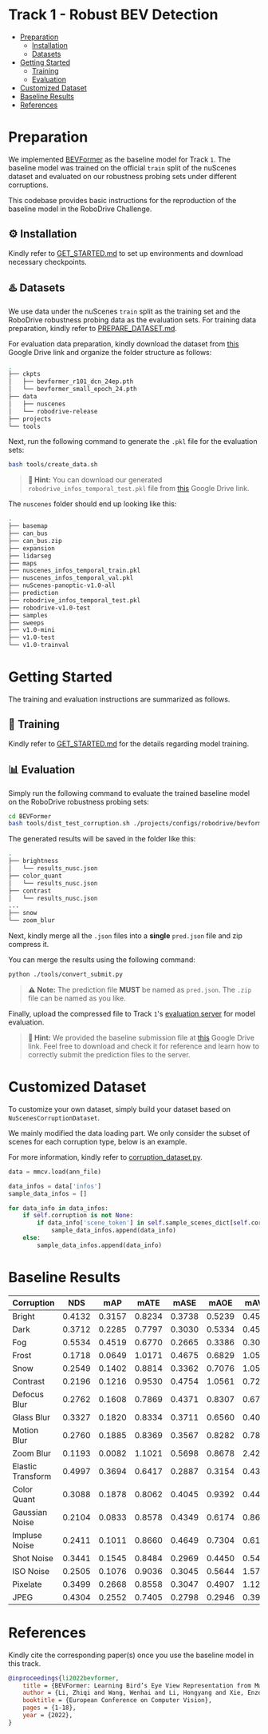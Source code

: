 # Track 1 - Robust BEV Detection

- [Preparation](#preparation)
  - [Installation](#gear-installation)
  - [Datasets](#hotsprings-datasets)
- [Getting Started](#getting-started)
  - [Training](#rocket-training)
  - [Evaluation](#bar_chart-evaluation)
- [Customized Dataset](#customized-dataset)
- [Baseline Results](#baseline-results)
- [References](#references)


# Preparation

We implemented [BEVFormer](https://arxiv.org/abs/2203.17270) as the baseline model for Track `1`. The baseline model was trained on the official `train` split of the nuScenes dataset and evaluated on our robustness probing sets under different corruptions.

This codebase provides basic instructions for the reproduction of the baseline model in the RoboDrive Challenge.


## :gear: Installation

Kindly refer to [GET_STARTED.md](./BEVFormer/docs/getting_started.md) to set up environments and download necessary checkpoints. 

## :hotsprings: Datasets

We use data under the nuScenes `train` split as the training set and the RoboDrive robustness probing data as the evaluation sets. For training data preparation, kindly refer to [PREPARE_DATASET.md](./BEVFormer/docs/prepare_dataset.md). 

For evaluation data preparation, kindly download the dataset from [this](https://drive.google.com/file/d/1FEiBlX9SV69DEaHVfpKcWjkTZQAVSfvw/view?usp=drive_link) Google Drive link and organize the folder structure as follows:

```bash
.
├── ckpts
│   ├── bevformer_r101_dcn_24ep.pth
│   └── bevformer_small_epoch_24.pth
├── data
│   ├── nuscenes
│   └── robodrive-release
├── projects
└── tools
```

Next, run the following command to generate the `.pkl` file for the evaluation sets:

```bash
bash tools/create_data.sh
```

> **:blue_car: Hint:** You can download our generated `robodrive_infos_temporal_test.pkl` file from [this](https://drive.google.com/drive/folders/1rbpRKTsFhQc-Una53hixKgZjo0PM0bSL?usp=drive_link) Google Drive link.


The `nuscenes` folder should end up looking like this:

```bash
.
├── basemap
├── can_bus
├── can_bus.zip
├── expansion
├── lidarseg
├── maps
├── nuscenes_infos_temporal_train.pkl
├── nuscenes_infos_temporal_val.pkl
├── nuScenes-panoptic-v1.0-all
├── prediction
├── robodrive_infos_temporal_test.pkl
├── robodrive-v1.0-test
├── samples
├── sweeps
├── v1.0-mini
├── v1.0-test
└── v1.0-trainval
```


# Getting Started

The training and evaluation instructions are summarized as follows.

## :rocket: Training

Kindly refer to [GET_STARTED.md](./BEVFormer/docs/getting_started.md) for the details regarding model training.

## :bar_chart: Evaluation

Simply run the following command to evaluate the trained baseline model on the RoboDrive robustness probing sets:

```bash
cd BEVFormer
bash tools/dist_test_corruption.sh ./projects/configs/robodrive/bevformer_base.py ./ckpt/bevformer_r101_dcn_24ep.pth 1
```

The generated results will be saved in the folder like this:

```bash
.
├── brightness
│   └── results_nusc.json
├── color_quant
│   └── results_nusc.json
├── contrast
│   └── results_nusc.json
...
├── snow
└── zoom_blur
```

Next, kindly merge all the `.json` files into a **single** `pred.json` file and zip compress it.

You can merge the results using the following command:

```bash
python ./tools/convert_submit.py
```
> **:warning: Note:** The prediction file **MUST** be named as `pred.json`. The `.zip` file can be named as you like.

Finally, upload the compressed file to Track `1`'s [evaluation server](https://codalab.lisn.upsaclay.fr/competitions/17135) for model evaluation.

> **:blue_car: Hint:** We provided the baseline submission file at [this](https://drive.google.com/drive/folders/1rbpRKTsFhQc-Una53hixKgZjo0PM0bSL?usp=drive_link) Google Drive link. Feel free to download and check it for reference and learn how to correctly submit the prediction files to the server.



# Customized Dataset

To customize your own dataset, simply build your dataset based on `NuScenesCorruptionDataset`.

We mainly modified the data loading part. We only consider the subset of scenes for each corruption type, below is an example.

For more information, kindly refer to [corruption_dataset.py](BEVFormer/projects/mmdet3d_plugin/datasets/corruption_dataset.py).

```python
data = mmcv.load(ann_file)

data_infos = data['infos']
sample_data_infos = []

for data_info in data_infos:
    if self.corruption is not None:
        if data_info['scene_token'] in self.sample_scenes_dict[self.corruption]:
            sample_data_infos.append(data_info)
    else:
        sample_data_infos.append(data_info)
```


# Baseline Results

| Corruption        | NDS    | mAP    | mATE   | mASE   | mAOE   | mAVE   | mAAE   |
| ----------------- | ------ | ------ | ------ | ------ | ------ | ------ | ------ |
| Bright            | 0.4132 | 0.3157 | 0.8234 | 0.3738 | 0.5239 | 0.4568 | 0.2691 |
| Dark              | 0.3712 | 0.2285 | 0.7797 | 0.3030 | 0.5334 | 0.4555 | 0.3586 |
| Fog               | 0.5534 | 0.4519 | 0.6770 | 0.2665 | 0.3386 | 0.3069 | 0.1369 |
| Frost             | 0.1718 | 0.0649 | 1.0171 | 0.4675 | 0.6829 | 1.0579 | 0.4562 |
| Snow              | 0.2549 | 0.1402 | 0.8814 | 0.3362 | 0.7076 | 1.0516 | 0.2264 |
| Contrast          | 0.2196 | 0.1216 | 0.9530 | 0.4754 | 1.0561 | 0.7240 | 0.2599 |
| Defocus Blur      | 0.2762 | 0.1608 | 0.7869 | 0.4371 | 0.8307 | 0.6749 | 0.3125 |
| Glass Blur        | 0.3327 | 0.1820 | 0.8334 | 0.3711 | 0.6560 | 0.4098 | 0.3124 |
| Motion Blur       | 0.2760 | 0.1885 | 0.8369 | 0.3567 | 0.8282 | 0.7810 | 0.3798 |
| Zoom Blur         | 0.1193 | 0.0082 | 1.1021 | 0.5698 | 0.8678 | 2.4270 | 0.4104 |
| Elastic Transform | 0.4997 | 0.3694 | 0.6417 | 0.2887 | 0.3154 | 0.4376 | 0.1664 |
| Color Quant       | 0.3088 | 0.1878 | 0.8062 | 0.4045 | 0.9392 | 0.4420 | 0.2589 |
| Gaussian Noise    | 0.2104 | 0.0833 | 0.8578 | 0.4349 | 0.6174 | 0.8689 | 0.5338 |
| Impluse Noise     | 0.2411 | 0.1011 | 0.8660 | 0.4649 | 0.7304 | 0.6126 | 0.4205 |
| Shot Noise        | 0.3441 | 0.1545 | 0.8484 | 0.2969 | 0.4450 | 0.5413 | 0.1995 |
| ISO Noise         | 0.2505 | 0.1076 | 0.9036 | 0.3045 | 0.5644 | 1.5776 | 0.2607 |
| Pixelate          | 0.3499 | 0.2668 | 0.8558 | 0.3047 | 0.4907 | 1.1205 | 0.1831 |
| JPEG              | 0.4304 | 0.2552 | 0.7405 | 0.2798 | 0.2946 | 0.3910 | 0.2666 |


# References

Kindly cite the corresponding paper(s) once you use the baseline model in this track.
```bibtex
@inproceedings{li2022bevformer,
    title = {BEVFormer: Learning Bird’s Eye View Representation from Multi-Camera Images via Spatiotemporal Transformers},
    author = {Li, Zhiqi and Wang, Wenhai and Li, Hongyang and Xie, Enze and Sima, Chonghao and Lu, Tong and Qiao, Yu and Dai, Jifeng},
    booktitle = {European Conference on Computer Vision},
    pages = {1-18},
    year = {2022},
}
```
